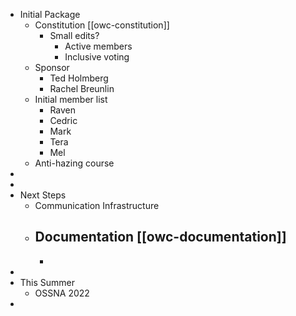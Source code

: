 - Initial Package
	- Constitution [[owc-constitution]]
		- Small edits?
			- Active members
			- Inclusive voting
	- Sponsor
		- Ted Holmberg
		- Rachel Breunlin
	- Initial member list
		- Raven
		- Cedric
		- Mark
		- Tera
		- Mel
	- Anti-hazing course
-
-
- Next Steps
	- Communication Infrastructure
	- Documentation [[owc-documentation]]
		-
		-
-
- This Summer
	- OSSNA 2022
-